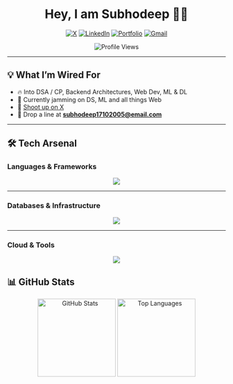 <h1 align="center">Hey, I am Subhodeep 👋🏼</h1>

<p align="center">
  <a href="https://x.com/SiMpL36969)"><img src="https://img.shields.io/badge/X-000000?style=for-the-badge&logo=x&logoColor=white" alt="X"/></a>
  <a href="https://linkedin.com/in/subhodeep-chatterjee-78210828b/"><img src="https://img.shields.io/badge/LinkedIn-0A66C2?style=for-the-badge&logo=linkedin&logoColor=white" alt="LinkedIn"/></a>
  <a href="https://portfolio-wheat-sigma-47.vercel.app/"><img src="https://img.shields.io/badge/Portfolio-9146FF?style=for-the-badge&logoColor=white" alt="Portfolio"/></a>
  <a href="mailto:subhodeep17102005@email.com"><img src="https://img.shields.io/badge/Gmail-D14836?style=for-the-badge&logo=gmail&logoColor=white" alt="Gmail"/></a>
</p>

<p align="center">
  <img src="https://komarev.com/ghpvc/?username=Subhooo5&color=blueviolet&style=flat-square" alt="Profile Views" />
</p>

---

## 💡 What I’m Wired For
- 🔥 Into DSA / CP, Backend Architectures, Web Dev, ML & DL  
- 🚀 Currently jamming on DS, ML and all things Web 
- 📡 [Shoot up on X](https://x.com/SiMpL36969)  
- 📧 Drop a line at **subhodeep17102005@email.com**

---

## 🛠 Tech Arsenal

### Languages & Frameworks
<p align="center">
<img src="https://skillicons.dev/icons?i=java,python,c,cpp,js,ts,nodejs,express,nextjs,react,threejs" />
</p>

---

### Databases & Infrastructure
<p align="center">
<img src="https://skillicons.dev/icons?i=mysql,postgresql,mongodb,redis,docker" />
</p>

---

### Cloud & Tools
<p align="center">
<img src="https://skillicons.dev/icons?i=aws,gcp,netlify,vercel,vscode,figma" />
</p>



## 📊 GitHub Stats

<p align="center">
<img src="https://github-readme-stats.vercel.app/api?username=Subhooo5&show_icons=true&theme=radical&border_radius=12&hide_border=false&bg_color=0d1117&title_color=ff79c6&icon_color=50fa7b" height="180" alt="GitHub Stats" />
<img src="https://github-readme-stats.vercel.app/api/top-langs/?username=Subhooo5&layout=compact&theme=radical&border_radius=12&hide_border=false&bg_color=0d1117&title_color=ffb86c" height="180" alt="Top Languages" />
</p>
